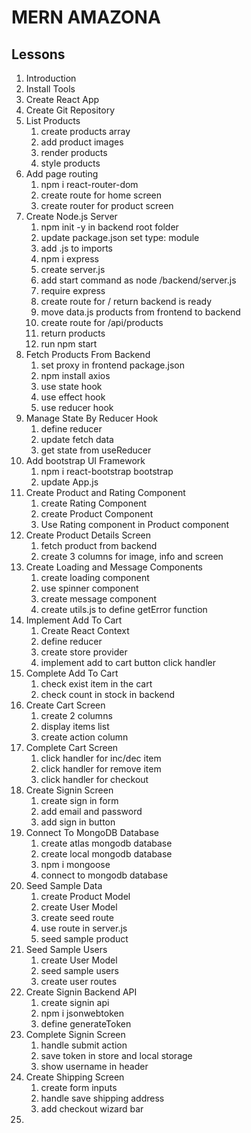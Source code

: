 # MERN AMAZONA

## Lessons
  1. Introduction
  2. Install Tools
  3. Create React App
  4. Create Git Repository
  5. List Products
      1. create products array
      2. add product images
      3. render products
      4. style products
  6. Add page routing
      1. npm i react-router-dom
      2. create route for home screen
      3. create router for product screen
  7. Create Node.js Server
      1. npm init -y in backend root folder
      2. update package.json set type: module
      3. add .js to imports
      4. npm i express
      5. create server.js
      6. add start command as node /backend/server.js
      7. require express
      8. create route for / return backend is ready
      9. move data.js products from frontend to backend
      10. create route for /api/products
      11. return products
      12. run npm start
  8. Fetch Products From Backend
     1. set proxy in frontend package.json
     2. npm install axios
     3. use state hook
     4. use effect hook
     5. use reducer hook
  9. Manage State By Reducer Hook
     1. define reducer
     2. update fetch data
     3. get state from useReducer
  10. Add bootstrap UI Framework
      1. npm i react-bootstrap bootstrap
      2. update App.js
  11. Create Product and Rating Component
      1. create Rating Component
      2. create Product Component
      3. Use Rating component in Product component
  12. Create Product Details Screen
      1. fetch product from backend
      2. create 3 columns for image, info and screen
  13. Create Loading and Message Components
      1. create loading component
      2. use spinner component
      3. create message component
      4. create utils.js to define getError function
  14. Implement Add To Cart
      1. Create React Context
      2. define reducer
      3. create store provider
      4. implement add to cart button click handler
  15. Complete Add To Cart
      1. check exist item in the cart
      2. check count in stock in backend
  16. Create Cart Screen
      1. create 2 columns
      2. display items list
      3. create action column
  17. Complete Cart Screen
      1. click handler for inc/dec item
      2. click handler for remove item
      3. click handler for checkout
  18. Create Signin Screen
      1. create sign in form
      2. add email and password
      3. add sign in button
  19. Connect To MongoDB Database
      1. create atlas mongodb database
      2. create local mongodb database
      3. npm i mongoose
      4. connect to mongodb database
  20. Seed Sample Data
      1. create Product Model
      2. create User Model
      3. create seed route
      4. use route in server.js
      5. seed sample product
  21. Seed Sample Users
      1. create User Model
      2. seed sample users
      3. create user routes
  22. Create Signin Backend API
      1. create signin api
      2. npm i jsonwebtoken
      3. define generateToken
  23. Complete Signin Screen
      1. handle submit action
      2. save token in store and local storage
      3. show username in header
  24. Create Shipping Screen
      1. create form inputs
      2. handle save shipping address
      3. add checkout wizard bar
  25. 